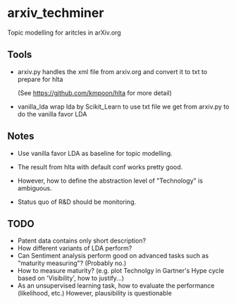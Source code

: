 # arxiv_techminer
Topic modelling for aritcles in arXiv.org

## Tools
* arxiv.py handles the xml file from arxiv.org and convert it to txt to prepare for hlta

  (See https://github.com/kmpoon/hlta for more detail)

* vanilla_lda wrap lda by Scikit_Learn to use txt file we get from arxiv.py to do the vanilla favor LDA


## Notes
* Use vanilla favor LDA as baseline for topic modelling.
* The result from hlta with default conf works pretty good.

* However, how to define the abstraction level of "Technology" is ambiguous.
* Status quo of R&D should be monitoring.


## TODO
* Patent data contains only short description?
* How different variants of LDA perform?
* Can Sentiment analysis perform good on advanced tasks such as "maturity measuring"? (Probably no.)
* How to measure maturity? (e.g. plot Technolgy in Gartner's Hype cycle based on 'Visibility', how to justify...)
* As an unsupervised learning task, how to evaluate the performance (likelihood, etc.) However, plausibility is questionable
